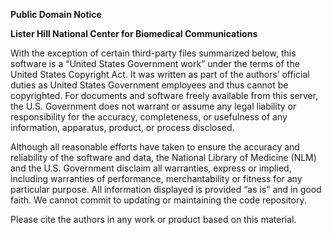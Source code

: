 **Public Domain Notice**

**Lister Hill National Center for Biomedical Communications**

With the exception of certain third-party files summarized below, this software is a “United States Government work” under the terms of the United States Copyright Act. It was written as part of the authors’ official duties as United States Government employees and thus cannot be copyrighted. For documents and software freely available from this server, the U.S. Government does not warrant or assume any legal liability or responsibility for the accuracy, completeness, or usefulness of any information, apparatus, product, or process disclosed.

Although all reasonable efforts have taken to ensure the accuracy and reliability of the software and data, the National Library of Medicine (NLM) and the U.S. Government disclaim all warranties, express or implied, including warranties of performance, merchantability or fitness for any particular purpose. All information displayed is provided “as is” and in good faith. We cannot commit to updating or maintaining the code repository.

Please cite the authors in any work or product based on this material.
